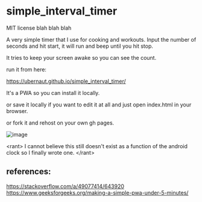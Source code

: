 # simple_interval_timer

MIT license blah blah blah 

A very simple timer that I use for cooking and workouts.  Input the number of seconds and hit start, it will run and beep until you hit stop. 

It tries to keep your screen awake so you can see the count.

run it from here:

https://ubernaut.github.io/simple_interval_timer/

It's a PWA so you can install it locally. 

or save it locally if you want to edit it at all and just open index.html in your browser. 

or fork it and rehost on your own gh pages. 

![image](https://github.com/ubernaut/simple_interval_timer/assets/1483522/924cdbbd-d503-4170-aa4b-504d4e6787d4)

\<rant>
I cannot believe this still doesn't exist as a function of the android clock so I finally wrote one. 
\</rant> 


## references:
https://stackoverflow.com/a/49077414/643920
https://www.geeksforgeeks.org/making-a-simple-pwa-under-5-minutes/
